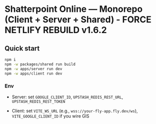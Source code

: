 # Shatterpoint Online — Monorepo (Client + Server + Shared) - FORCE NETLIFY REBUILD v1.6.2


## Quick start

```bash
npm i
npm -w packages/shared run build
npm -w apps/server run dev
npm -w apps/client run dev
```

### Env

- Server: set `GOOGLE_CLIENT_ID`, `UPSTASH_REDIS_REST_URL`, `UPSTASH_REDIS_REST_TOKEN`

- Client: set `VITE_WS_URL` (e.g., `wss://your-fly-app.fly.dev/ws`), `VITE_GOOGLE_CLIENT_ID` if you wire GIS

```
